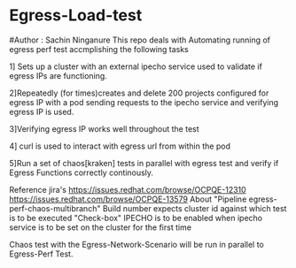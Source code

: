 # Egress-Load-test
#Author : Sachin Ninganure
This repo deals with Automating running of egress perf test accmplishing the following tasks

1] Sets up a cluster with an external ipecho service used to validate if egress IPs are functioning.

2]Repeatedly (for  times)creates and delete 200 projects configured for egress IP with a pod sending requests to the ipecho service and verifying egress IP is used.

3]Verifying egress IP works well throughout the test

4] curl is used to interact with egress url from within the pod

5]Run a set of chaos[kraken] tests in parallel with egress test and verify if Egress Functions correctly continously.

Reference jira's https://issues.redhat.com/browse/OCPQE-12310
		 https://issues.redhat.com/browse/OCPQE-13579
About "Pipeline egress-perf-chaos-multibranch" 
       Build number expects cluster id against which test is to be executed
       "Check-box" IPECHO is to be enabled when ipecho service is to be set on the cluster for the first time 

Chaos test with the Egress-Network-Scenario will be run in parallel to Egress-Perf Test.
